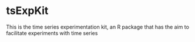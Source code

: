 tsExpKit
========

This is the time series experimentation kit, an R package that has the aim to facilitate experiments with time series